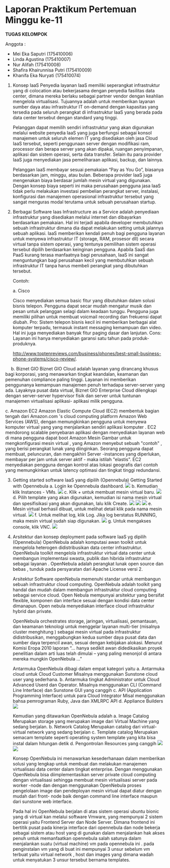 # Laporan Praktikum Pertemuan Minggu ke-11

**TUGAS KELOMPOK**

Anggota :
- Mei Eka Saputri (175410006)
- Linda Agustina (175410007)
- Nur Alifah (175410008)
- Shafira Khairunnisa Putri (175410009)
- Khanifa Eka Nuryati (175410074)


1.	Konsep IaaS
    Penyedia layanan IaaS memiliki seperangkat infrastruktur yang di colocation atau bekerjasama dengan penyedia fasilitas data center, dimana mereka berlaku sebagai partner vendor dengan keahlian mengelola virtualisasi. Tujuannya adalah untuk memberikan layanan sumber daya atau infrastruktur IT on-demand dengan kapasitas yang tersedia pada seluruh perangkat di infrastruktur IaaS yang berada pada data center tersebut dengan standard yang tinggi.

    Pelanggan dapat memilih sendiri infrastruktur yang akan digunakan melalui website penyedia IaaS yang juga berfungsi sebagai konsol manajemen untuk seluruh elemen IT yang disediakan oleh jasa Cloud IaaS tersebut, seperti penggunaan server dengan modifikasi ram, processor dan berapa server yang akan dipakai, ruangan penyimpanan, aplikasi dan sistem operasi, serta data transfer. Selain itu para provider IaaS juga menyediakan jasa pemeliharaan aplikasi, backup, dan lainnya.

    Pelanggan IaaS membayar sesuai pemakaian “Pay as You Go”, biasanya berdasarkan jam, minggu, atau bulan. Beberapa provider IaaS juga mengenakan biaya berdasar jumlah mesin virtual yang digunakan. Dengan konsep biaya seperti ini maka perusahaan pengguna jasa IaaS tidak perlu melakukan investasi pembelian perangkat server, instalasi, konfigurasi dan manajemen operasional infrastruktur tersebut yang sangat menguras modal terutama untuk sebuah perusahaan startup.

2.	Berbagai Software Iaas
    Infrastructure as a Service adalah penyediaan infrastruktur yang disediakan melalui internet dan dibayarkan berdasarkan pemakaian. Hal ini terjadi apabila developer membutuhkan sebuah infrastruktur dimana dia dapat melakukan setting untuk jalannya sebuah aplikasi. IaaS memberikan kendali penuh bagi pengguna layanan untuk menyewa infrastruktur IT (storage, RAM, prosesor dll) secara virtual tanpa sistem operasi, yang tentunya pemilihan sistem operasi tersebut dipilih berdasarkan keinginan pengguna. Apabila SaaS dan PaaS kurang terasa manfaatnya bagi perusahaan, IaaS ini sangat menguntungkan bagi perusahaan kecil yang membutuhkan sebuah infrastruktur IT tanpa harus membeli perangkat yang dibutuhkan tersebut.

    Contoh:

    a. Cisco

       Cisco menyediakan semua basic fitur yang dibutuhkan dalam solusi bisnis telepon. Pengguna dapat secar mudah mengatur musik dan pesan untuk pelanggan selagi dalam keadaan tunggu. Pengguna juga memiliki pilihan untuk membuat voicmail recording dan frekuensi dapat diubah.
       Pro:
       Sistem telepon bisnis kecil ini memberikan berbagai alat komputer terpadu, termasuk instant messaging kemampuan dan video. Hal ini juga menyediakan banyak fitur paging dasar dan lanjutan.
       Cons:
       Layanan ini hanya menyediakan garansi satu tahun pada produk-produknya.

       http://www.toptenreviews.com/business/phones/best-small-business-phone-systems/cisco-review/.

 
   b. Biznet GIO
        Biznet GIO Cloud adalah layanan yang dirancang khusus bagi korporasi, yang menawarkan tingkat keandalan, keamanan dan pemenuhan compliance paling tinggi. Layanan ini memberikan penggunanya kemampuan manajemen penuh terhadapa server-server yang ada. Layaknya pusat data virtual, Biznet GIO Enterprise Cloud dilengkapi dengan server-server hypervisor fisik dan server untuk tuntunan manajemen virtualisasi aplikasi- aplikasi milik pengguna.

  c. Amazon EC2
        Amazon Elastic Compute Cloud (EC2) membentuk bagian tengah dari Amazon.com 's cloud computing platform Amazon Web Services (AWS), dengan memungkinkan pengguna untuk menyewa komputer virtual yang yang menjalankan sendiri aplikasi komputer . EC2 mendorong scalable penyebaran aplikasi dengan menyediakan layanan web di mana pengguna dapat boot Amazon Mesin Gambar untuk mengkonfigurasi mesin virtual , yang Amazon menyebut sebuah "contoh" , yang berisi perangkat lunak yang diinginkan. Seorang pengguna dapat membuat, peluncuran, dan mengakhiri Server -instances yang diperlukan, membayar per jam untuk server aktif - maka istilah "elastis". EC2 menyediakan pengguna dengan kontrol atas lokasi geografis dari contoh yang memungkinkan untuk latency optimasi dan tingkat tinggi redundansi.

3.	Getting started software IaaS yang dipilih (Opennebula)
    Getting Started with Opennebula
    a. Login ke Opennebula dashboard.
       ![](tcc11/1.png)
    b. Kemudian klik Instances - VMs.
       ![](tcc11/2.png)
    c. Klik + untuk membuat mesin virtual baru.
       ![](tcc11/3.png)
    d. Pilih template yang akan digunakan, kemudian isi nama mesin virtual dan spesifisikasi yang akan digunakan, lalu
       klik Create.
       ![](tcc11/4.png)
       ![](tcc11/5.png)
       ![](tcc11/6.png)
    e. Mesin virtual berhasil dibuat, untuk melihat detail klik pada nama mesin virtual.
       ![](tcc11/7.png)
    f. Untuk melihat log, klik Log. Jika log berstatus RUNNING, maka mesin virtual sudah siap digunakan.
       ![](tcc11/8.png)
    g. Untuk mengakses console, klik VNC.
       ![](tcc11/9.png)

4.	Arsitektur dan konsep deployment pada software IaaS yg dipilih (Opennebula)
    OpenNebula adalah komputasi awan toolkit untuk mengelola heterogen didistribusikan data center infrastruktur. OpenNebula toolkit mengelola infrastruktur virtual data center untuk membangun implementasi swasta, publik dan hibrida infrastruktur sebagai layanan . OpenNebula adalah  perangkat lunak open source dan bebas , tunduk pada persyaratan dari Apache License versi 2.

    Arsitektur
    Software openNebula memenuhi standar untuk membangun sebuah infrastruktur cloud computing. OpenNebula adalah toolkit yang handal dan mudah dalam membangun infrastruktur cloud computing sebagai service cloud. Open Nebula mempunyai arsitektur yang bersifat flexible, komponen dan interface sesuai dengan kondisi data center dimanapun. Open nebula menyediakan interface cloud infrastruktur hybrid dan private.

    OpenNebula orchestrates storage, jaringan, virtualisasi, pemantauan, dan keamanan  teknologi untuk menggelar layanan multi-tier (misalnya cluster menghitung ) sebagai mesin virtual pada infrastruktur didistribusikan, menggabungkan kedua sumber daya pusat data dan sumber daya terpencil awan, sesuai dengan kebijakan alokasi. Menurut Komisi Eropa 2010 laporan “… hanya sedikit awan didedikasikan proyek penelitian dalam arti luas telah dimulai – yang paling menonjol di antara mereka mungkin OpenNebula …”

    Antarmuka OpenNebula dibagi dalam empat kategori yaitu
     a. Antarmuka cloud untuk Cloud Customer
        Misalnya menggunakan Sunstone cloud user yang sederhana.
     b. Antarmuka tingkat Administrator untuk Cloud Advanced Userd dan Operator.
        Misalnya menggunakan CLI (Command Line Interface) dan Sunstone GUI yang canggih
     c.	API (Application Programming Interface) untuk para Cloud Integrator
        Misal menggunakan bahsa pemrograman Ruby, Java dan XMLRPC API
     d.	Appliance Builders
        ![](tcc11/10.png)

    Kemudian yang ditawarkan OpenNebula adalah
     a. Image Catalog
        Merupakan storage yang merupakan image dari Virtual Machine yang sedang berjalan.
     b.	Network Catalog
        Merupakan catalog dari virtual-virtual network yang sedang berjalan
     c.	Template catalog
        Merupakan semacam template seperti operating system template yang kita bisa instal dalam hitungan detik
     d.	Pengontrolan Resources yang canggih
        ![](tcc11/11.png)
        ![](tcc11/12.png)

    Konsep OpenNebula ini menawarkan kesederhanaan dalam memberikan solusi yang lengkap untuk membuat dan melakukan manajemen virtualisasi data center dalam tingkat enterprise. Dengan  menggunakan OpenNebula bisa  diimplementasikan  server private  cloud  computing dengan  virtualisasi sehingga membuat mesin virtualisasi server pada worker -node dan dengan  menggunakan OpenNebula proses  pengelolaan image dan pendeployan mesin virtual  dapat diatur dengan mudah dari front- node baik dengan command line interface maupun dari sunstone web interface.

    Pada hal ini OpenNebula berjalan di atas sistem operasi ubuntu bionic yang di virtual kan melalui software Vmware, yang mempunyai 2 sistem operasi yaitu Frontend Server dan Node Server. Dimana frontend ini bertitik pusat pada kinerja interface dari opennebula dan node bekerja sebagai sistem atau host yang di gunakan dalam menjalankan hak akses penuh untuk memanfaatkan opennebula salah satunya dalam menjalankan suatu (virtual machine) vm pada opennebula ini . pada penginstalan vm yang di buat ini mempunyai 3 unsur sebelum vm terbuat yaitu virtual network , host dan images yang dimana wadah untuk menyatukan 3 unsur tersebut bernama templates.
